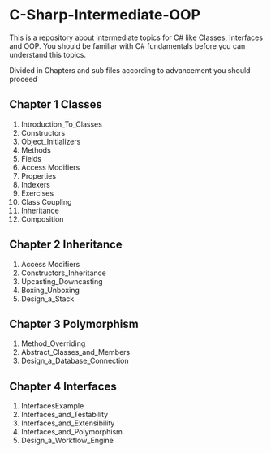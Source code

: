 # C-Sharp-Intermediate-OOP

This is a repository about intermediate topics for C# like Classes, Interfaces and OOP. 
You should be familiar with C# fundamentals before you can understand this topics.

Divided in Chapters and sub files according to advancement you should proceed

## Chapter 1 Classes

1. Introduction_To_Classes
2. Constructors
3. Object_Initializers
4. Methods
5. Fields
6. Access Modifiers
7. Properties
8. Indexers
9. Exercises
10. Class Coupling
11. Inheritance
12. Composition

## Chapter 2 Inheritance

1. Access Modifiers
2. Constructors_Inheritance
3. Upcasting_Downcasting
4. Boxing_Unboxing
5. Design_a_Stack

## Chapter 3 Polymorphism

1. Method_Overriding
2. Abstract_Classes_and_Members
3. Design_a_Database_Connection

## Chapter 4 Interfaces

1. InterfacesExample
2. Interfaces_and_Testability
3. Interfaces_and_Extensibility
4. Interfaces_and_Polymorphism
5. Design_a_Workflow_Engine


